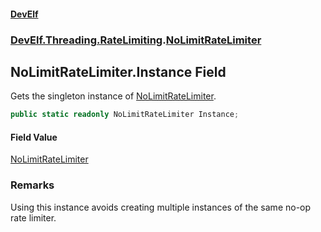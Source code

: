 #### [DevElf](README.md 'README')
### [DevElf\.Threading\.RateLimiting](DevElf.Threading.RateLimiting.md 'DevElf\.Threading\.RateLimiting').[NoLimitRateLimiter](NoLimitRateLimiter.md 'DevElf\.Threading\.RateLimiting\.NoLimitRateLimiter')

## NoLimitRateLimiter\.Instance Field

Gets the singleton instance of [NoLimitRateLimiter](NoLimitRateLimiter.md 'DevElf\.Threading\.RateLimiting\.NoLimitRateLimiter')\.

```csharp
public static readonly NoLimitRateLimiter Instance;
```

#### Field Value
[NoLimitRateLimiter](NoLimitRateLimiter.md 'DevElf\.Threading\.RateLimiting\.NoLimitRateLimiter')

### Remarks
Using this instance avoids creating multiple instances of the same
no\-op rate limiter\.
